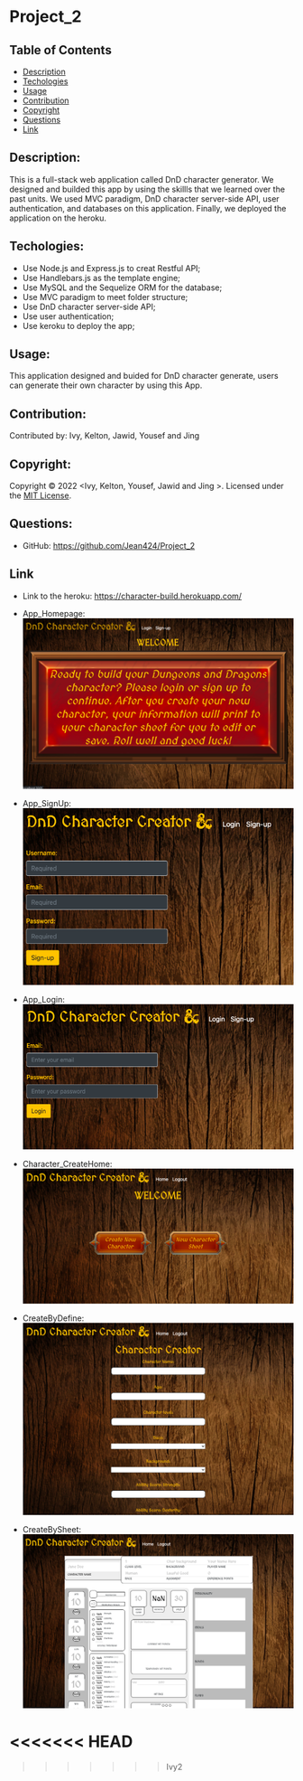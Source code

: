 # Project_2

## Table of Contents

- [Description](#description)
- [Techologies](#techologies)
- [Usage](#usage)
- [Contribution](#contribution)
- [Copyright](#copyright)
- [Questions](#questions)
- [Link](#link)

## Description:

This is a full-stack web application called DnD character generator. We designed and builded this app by using the skillls that we learned over the past units. We used MVC paradigm, DnD character server-side API, user authentication, and databases on this application. Finally, we deployed the application on the heroku.

## Techologies:

- Use Node.js and Express.js to creat Restful API;
- Use Handlebars.js as the template engine;
- Use MySQL and the Sequelize ORM for the database;
- Use MVC paradigm to meet folder structure;
- Use DnD character server-side API;
- Use user authentication;
- Use keroku to deploy the app;

## Usage:

This application designed and buided for DnD character generate, users can generate their own character by using this App.

## Contribution:

Contributed by: Ivy, Kelton, Jawid, Yousef and Jing

## Copyright:

Copyright © 2022 <Ivy, Kelton, Yousef, Jawid and Jing >.
Licensed under the [MIT License](LICENSE).

## Questions:

- GitHub: https://github.com/Jean424/Project_2

## Link

- Link to the heroku: https://character-build.herokuapp.com/

- App_Homepage:![Screenshot of application](/images/ScreenShot_HomePage.png)
- App_SignUp:![Screenshot of application](/images/ScreenShot_SignUp.png)
- App_Login:![Screenshot of application](/images/ScreenShot_Login.png)
- Character_CreateHome:![Screenshot of application](/images/ScreenShot_CreateNewCharater.png)
- CreateByDefine:![Screenshot of application](/images/ScreenShot_DefineOwnCharater.png)
- CreateBySheet:![Screenshot of application](/images/ScreenShot_CharacterSheet.png)


<<<<<<< HEAD
=======

<!-- //Delete this -->
>>>>>>> Ivy2
